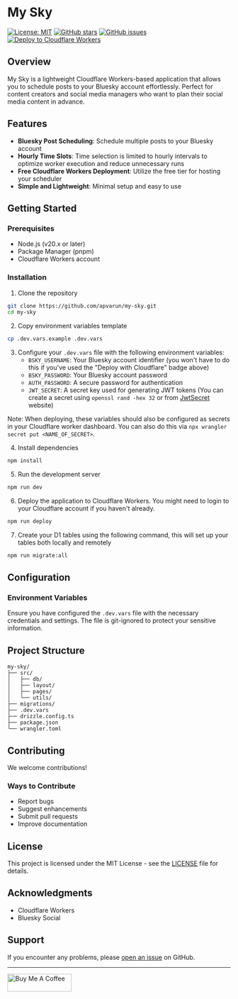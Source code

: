 # My Sky

[![License: MIT](https://img.shields.io/badge/License-MIT-yellow.svg)](https://opensource.org/licenses/MIT)
[![GitHub stars](https://img.shields.io/github/stars/apvarun/my-sky.svg?style=social&label=Stars)](https://github.com/apvarun/my-sky)
[![GitHub issues](https://img.shields.io/github/issues/apvarun/my-sky.svg)](https://github.com/apvarun/my-sky/issues)
[![Deploy to Cloudflare Workers](https://img.shields.io/badge/deploy-cloudflare_workers-F38020?logo=cloudflareworkers)](https://deploy.workers.cloudflare.com/?url=https://github.com/apvarun/my-sky)

## Overview

My Sky is a lightweight Cloudflare Workers-based application that allows you to schedule posts to your Bluesky account effortlessly. Perfect for content creators and social media managers who want to plan their social media content in advance.

## Features

- **Bluesky Post Scheduling**: Schedule multiple posts to your Bluesky account
- **Hourly Time Slots**: Time selection is limited to hourly intervals to optimize worker execution and reduce unnecessary runs
- **Free Cloudflare Workers Deployment**: Utilize the free tier for hosting your scheduler
- **Simple and Lightweight**: Minimal setup and easy to use

## Getting Started

### Prerequisites

- Node.js (v20.x or later)
- Package Manager (pnpm)
- Cloudflare Workers account

### Installation

1. Clone the repository
```bash
git clone https://github.com/apvarun/my-sky.git
cd my-sky
```

2. Copy environment variables template
```bash
cp .dev.vars.example .dev.vars
```

3. Configure your `.dev.vars` file with the following environment variables:
   - `BSKY_USERNAME`: Your Bluesky account identifier (you won't have to do this if you've used the "Deploy with Cloudflare" badge above)
   - `BSKY_PASSWORD`: Your Bluesky account password
   - `AUTH_PASSWORD`: A secure password for authentication
   - `JWT_SECRET`: A secret key used for generating JWT tokens (You can create a secret using `openssl rand -hex 32` or from [JwtSecret](https://jwtsecret.com/generate) website)

Note: When deploying, these variables should also be configured as secrets in your Cloudflare worker dashboard. You can also do this via `npx wrangler secret put <NAME_OF_SECRET>`.

4. Install dependencies
```bash
npm install
```

5. Run the development server
```bash
npm run dev
```

6. Deploy the application to Cloudflare Workers. You might need to login to your Cloudflare account if you haven't already.
```bash
npm run deploy
```

7. Create your D1 tables using the following command, this will set up your tables both locally and remotely
```bash
npm run migrate:all
```

## Configuration

### Environment Variables

Ensure you have configured the `.dev.vars` file with the necessary credentials and settings. The file is git-ignored to protect your sensitive information.

## Project Structure

```
my-sky/
├── src/
│   ├── db/
│   ├── layout/
│   ├── pages/
│   └── utils/
├── migrations/
├── .dev.vars
├── drizzle.config.ts
├── package.json
└── wrangler.toml
```

## Contributing

We welcome contributions!

### Ways to Contribute

- Report bugs
- Suggest enhancements
- Submit pull requests
- Improve documentation

## License

This project is licensed under the MIT License - see the [LICENSE](LICENSE) file for details.

## Acknowledgments

- Cloudflare Workers
- Bluesky Social

## Support

If you encounter any problems, please [open an issue](https://github.com/apvarun/my-sky/issues) on GitHub.

---

<a href="https://www.buymeacoffee.com/apvarun" target="_blank" rel="noopener"><img src="https://cdn.buymeacoffee.com/buttons/v2/default-yellow.png" height="40" width="145" alt="Buy Me A Coffee"></a>
